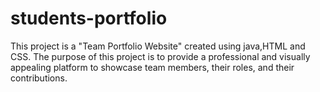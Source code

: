 # students-portfolio
This project is a "Team Portfolio Website" created using java,HTML and CSS. The purpose of this project is to provide a professional and visually appealing platform to showcase team members, their roles, and their contributions.
